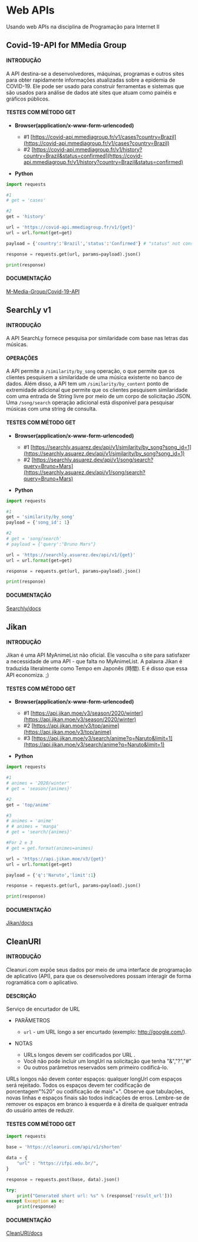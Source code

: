 # Web APIs
Usando web APIs na disciplina de Programação para Internet II

## Covid-19-API for MMedia Group

#### INTRODUÇÃO
A API destina-se a desenvolvedores, máquinas, programas e outros sites para obter rapidamente informações atualizadas sobre a epidemia de COVID-19. Ele pode ser usado para construir ferramentas e sistemas que são usados para análise de dados até sites que atuam como painéis e gráficos públicos.

#### TESTES COM MÉTODO GET

- **Browser(application/x-www-form-urlencoded)**

	- #1 [https://covid-api.mmediagroup.fr/v1/cases?country=Brazil](https://covid-api.mmediagroup.fr/v1/cases?country=Brazil)
	- #2 [https://covid-api.mmediagroup.fr/v1/history?country=Brazil&status=confirmed](https://covid-api.mmediagroup.fr/v1/history?country=Brazil&status=confirmed)

- **Python**
```python
import requests

#1
# get = 'cases'

#2
get = 'history'

url = 'https://covid-api.mmediagroup.fr/v1/{get}'
url = url.format(get=get)

payload = {'country':'Brazil','status':'Confirmed'} # "status" not considered when used "history"

response = requests.get(url, params=payload).json()

print(response)
```

#### DOCUMENTAÇÃO

[M-Media-Group/Covid-19-API](https://github.com/M-Media-Group/Covid-19-API)


## SearchLy v1

#### INTRODUÇÃO

A API SearchLy fornece pesquisa por similaridade com base nas letras das músicas.

#### OPERAÇÕES

A API permite a `/similarity/by_song` operação, o que permite que os clientes 
pesquisem a similaridade de uma música existente no banco de dados. Além disso,
a API tem um `/similarity/by_content` ponto de extremidade adicional que permite
que os clientes pesquisem similaridade com uma entrada de String livre por meio 
de um corpo de solicitação JSON. Uma `/song/search` operação adicional está 
disponível para pesquisar músicas com uma string de consulta.


#### TESTES COM MÉTODO GET

- **Browser(application/x-www-form-urlencoded)**

	- #1 [https://searchly.asuarez.dev/api/v1/similarity/by_song?song_id=1](https://searchly.asuarez.dev/api/v1/similarity/by_song?song_id=1)
	- #2 [https://searchly.asuarez.dev/api/v1/song/search?query=Bruno+Mars](https://searchly.asuarez.dev/api/v1/song/search?query=Bruno+Mars)

- **Python**
```python
import requests

#1
get = 'similarity/by_song'
payload = {'song_id': 1}

#2
# get = 'song/search'
# payload = {'query':"Bruno Mars"}

url = 'https://searchly.asuarez.dev/api/v1/{get}'
url = url.format(get=get)

response = requests.get(url, params=payload).json()

print(response)
```

#### DOCUMENTAÇÃO

[Searchly/docs](https://searchly.asuarez.dev/docs/v1)

## Jikan

#### INTRODUÇÃO

Jikan é uma API MyAnimeList não oficial.
Ele vasculha o site para satisfazer a necessidade de uma API - que falta no MyAnimeList.
A palavra Jikan é traduzida literalmente como Tempo em Japonês (時間). 
E é disso que essa API economiza. ;)

#### TESTES COM MÉTODO GET

- **Browser(application/x-www-form-urlencoded)**

	- #1 [https://api.jikan.moe/v3/season/2020/winter](https://api.jikan.moe/v3/season/2020/winter)
	- #2 [https://api.jikan.moe/v3/top/anime](https://api.jikan.moe/v3/top/anime)
	- #3 [https://api.jikan.moe/v3/search/anime?q=Naruto&limit=1](https://api.jikan.moe/v3/search/anime?q=Naruto&limit=1)

- **Python**
```python
import requests

#1
# animes = '2020/winter'
# get = 'season/{animes}'

#2
get = 'top/anime'

#3
# animes = 'anime'
# # animes = 'manga'
# get = 'search/{animes}'

#For 2 e 3
# get = get.format(animes=animes)

url = 'https://api.jikan.moe/v3/{get}'
url = url.format(get=get)

payload = {'q':'Naruto','limit':1}

response = requests.get(url, params=payload).json()

print(response)
```

#### DOCUMENTAÇÃO

[Jikan/docs](https://jikan.docs.apiary.io)


## CleanURI

#### INTRODUÇÃO
Cleanuri.com expõe seus dados por meio de uma interface de programação 
de aplicativo (API), para que os desenvolvedores possam interagir de forma 
rogramática com o aplicativo.

#### DESCRIÇÃO
Serviço de encurtador de URL

- PARÂMETROS
	- `url` - um URL longo a ser encurtado (exemplo: http://google.com/).

- NOTAS
	- URLs longos devem ser codificados por URL . 
    - Você não pode incluir um longUrl na solicitação que tenha "&","?","#" 
    - Ou outros parâmetros reservados sem primeiro codificá-lo.

URLs longos não devem conter espaços: qualquer longUrl com espaços será rejeitado. Todos os espaços devem ter codificação de porcentagem"%20" ou codificação de mais"+". Observe que tabulações, novas linhas e espaços finais são todos indicações de erros. Lembre-se de remover os espaços em branco à esquerda e à direita de qualquer entrada do usuário antes de reduzir.

#### TESTES COM MÉTODO GET

```python
import requests

base = 'https://cleanuri.com/api/v1/shorten'

data = {
	"url" : "https://ifpi.edu.br/",
}

response = requests.post(base, data).json()

try:
	print("Generated short url: %s" % (response['result_url']))
except Exception as e:
	print(response)
```

#### DOCUMENTAÇÃO

[CleanURI/docs](https://cleanuri.com/docs)
